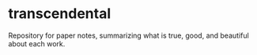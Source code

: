 # transcendental

Repository for paper notes, summarizing what is true, good, and beautiful about each work.
